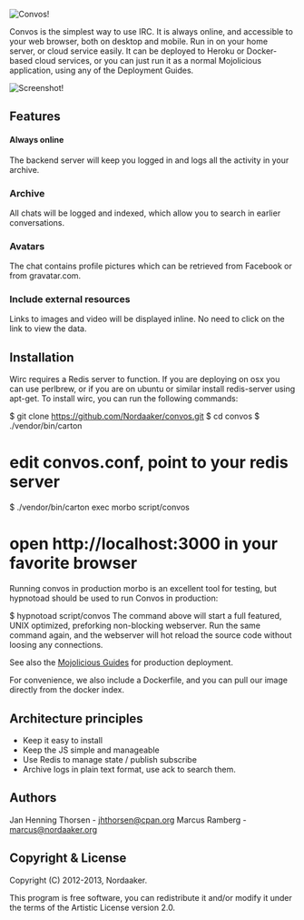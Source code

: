
![Convos](http://convos.by/images/logo.png)!

Convos is the simplest way to use IRC. It is always online, and accessible to your web browser, both on desktop and mobile. Run in on your home server, or cloud service easily. It can be deployed to Heroku or Docker-based cloud services, or you can just run it as a normal Mojolicious application, using any of the Deployment Guides.

![Screenshot](http://convos.by/images/screenshot.jpg)!

## Features 
#### Always online
The backend server will keep you logged in and logs all the activity in your archive.

### Archive
All chats will be logged and indexed, which allow you to search in earlier conversations.

### Avatars
The chat contains profile pictures which can be retrieved from Facebook or from gravatar.com.

### Include external resources
Links to images and video will be displayed inline. No need to click on the link to view the data.

## Installation
Wirc requires a Redis server to function. If you are deploying on osx you can use perlbrew, or if you are on ubuntu or similar install redis-server using apt-get.
To install wirc, you can run the following commands:

  $ git clone https://github.com/Nordaaker/convos.git
  $ cd convos
  $ ./vendor/bin/carton
  # edit convos.conf, point to your redis server
  $ ./vendor/bin/carton exec morbo script/convos
  # open http://localhost:3000 in your favorite browser

Running convos in production
morbo is an excellent tool for testing, but hypnotoad should be used to run Convos in production:

  $ hypnotoad script/convos
The command above will start a full featured, UNIX optimized, preforking non-blocking webserver. Run the same command again, and the webserver will hot reload the source code without loosing any connections.

See also the [Mojolicious Guides](http://mojolicio.us/perldoc/Mojolicious/Guides/Cookbook#DEPLOYMENT) for production deployment.

For convenience, we also include a Dockerfile, and you can pull our image directly from the docker index.

## Architecture principles
* Keep it easy to install
* Keep the JS simple and manageable
* Use Redis to manage state / publish subscribe
* Archive logs in plain text format, use ack to search them.


## Authors 
Jan Henning Thorsen - jhthorsen@cpan.org
Marcus Ramberg - marcus@nordaaker.org

## Copyright & License
Copyright (C) 2012-2013, Nordaaker.

This program is free software, you can redistribute it and/or modify it under the terms of the Artistic License version 2.0.
